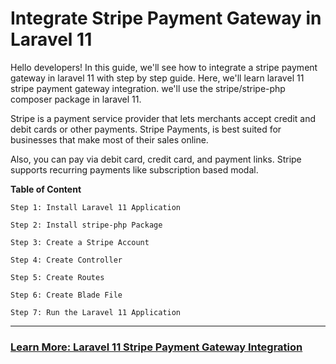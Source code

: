 # Integrate Stripe Payment Gateway in Laravel 11

Hello developers! In this guide, we'll see how to integrate a stripe payment gateway in laravel 11 with step by step guide. Here, we'll learn laravel 11 stripe payment gateway integration. we'll use the stripe/stripe-php composer package in laravel 11. 

Stripe is a payment service provider that lets merchants accept credit and debit cards or other payments. Stripe Payments, is best suited for businesses that make most of their sales online.

Also, you can pay via debit card, credit card, and payment links. Stripe supports recurring payments like subscription based modal.

**Table of Content**

```
Step 1: Install Laravel 11 Application

Step 2: Install stripe-php Package

Step 3: Create a Stripe Account

Step 4: Create Controller

Step 5: Create Routes

Step 6: Create Blade File

Step 7: Run the Laravel 11 Application
```

---

### [Learn More: Laravel 11 Stripe Payment Gateway Integration](https://techsolutionstuff.com/post/integrate-stripe-payment-gateway-in-laravel-11)
